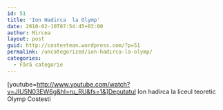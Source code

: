 ```yaml
---
id: 51
title: 'Ion Hadirca  la Olymp'
date: 2010-02-10T07:54:45+03:00
author: Mircea
layout: post
guid: http://costestean.wordpress.com/?p=51
permalink: /uncategorized/ion-hadirca-la-olymp/
categories:
  - Fără categorie
---
```

[youtube=http://www.youtube.com/watch?v=JIU5N03EW6g&hl=ru_RU&fs=1&]Deputatul Ion hadirca la liceul teoretic Olymp Costesti